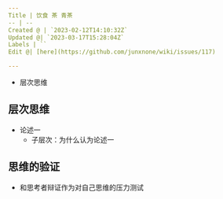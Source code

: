 ```yaml
---
Title | 饮食 茶 青茶
-- | --
Created @ | `2023-02-12T14:10:32Z`
Updated @| `2023-03-17T15:28:04Z`
Labels | ``
Edit @| [here](https://github.com/junxnone/wiki/issues/117)

---
```

- 层次思维

## 层次思维
- 论述一
  - 子层次：为什么认为论述一

## 思维的验证

- 和思考者辩证作为对自己思维的压力测试
